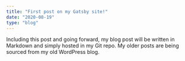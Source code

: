 ```yaml
---
title: "First post on my Gatsby site!"
date: "2020-08-19"
type: "blog"
---
```


Including this post and going forward, my blog post will be written in Markdown and simply hosted in my Git repo. My older posts are being sourced from my old WordPress blog.
